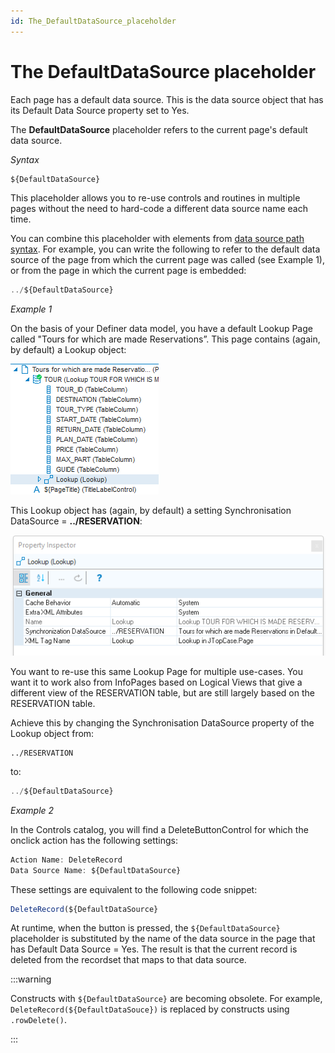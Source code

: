 ```yaml
---
id: The_DefaultDataSource_placeholder
---
```


# The DefaultDataSource placeholder

Each page has a default data source. This is the data source object that has its Default Data Source property set to Yes.

The **DefaultDataSource** placeholder refers to the current page's default data source.

*Syntax*

```javascript
${DefaultDataSource}
```

This placeholder allows you to re-use controls and routines in multiple pages without the need to hard-code a different data source name each time.

You can combine this placeholder with elements from [data source path syntax](/docs/Web_and_app_UIs/Data_sources/Data_source_path_syntax.md). For example, you can write the following to refer to the default data source of the page from which the current page was called (see Example 1), or from the page in which the current page is embedded:

```javascript
../${DefaultDataSource}
```

*Example 1*

On the basis of your Definer data model, you have a default Lookup Page called "Tours for which are made Reservations”. This page contains (again, by default) a Lookup object:

![](./assets/1fe50fc2-f391-4456-93b9-5895eb036bd4.png)

This Lookup object has (again, by default) a setting Synchronisation DataSource = **../RESERVATION**:

![](./assets/e3250b93-aef6-48f0-8db9-e76c61c4eb81.png)

You want to re-use this same Lookup Page for multiple use-cases. You want it to work also from InfoPages based on Logical Views that give a different view of the RESERVATION table, but are still largely based on the RESERVATION table.

Achieve this by changing the Synchronisation DataSource property of the Lookup object from:

```
../RESERVATION
```

to:

```javascript
../${DefaultDataSource}
```

*Example 2*

In the Controls catalog, you will find a DeleteButtonControl for which the onclick action has the following settings:

```javascript
Action Name: DeleteRecord
Data Source Name: ${DefaultDataSource}

```

These settings are equivalent to the following code snippet:

```javascript
DeleteRecord(${DefaultDataSource}
```

At runtime, when the button is pressed, the `${DefaultDataSource}` placeholder is substituted by the name of the data source in the page that has Default Data Source = Yes. The result is that the current record is deleted from the recordset that maps to that data source.


:::warning

Constructs with `${DefaultDataSource}` are becoming obsolete. For example, `DeleteRecord(${DefaultDataSouce})` is replaced by constructs using `.rowDelete()`.

:::
